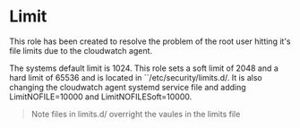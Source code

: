 # Limit

This role has been created to resolve the problem of the root user hitting it's file limits due to the cloudwatch agent. 

The systems default limit is 1024. This role sets a soft limit of 2048 and a hard limit of 65536 and is located in ``/etc/security/limits.d/. It is also changing
the cloudwatch agent systemd service file and adding LimitNOFILE=10000 and LimitNOFILESoft=10000.
> Note files in limits.d/ overright the vaules in the limits file